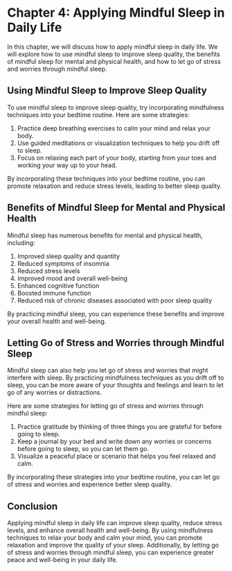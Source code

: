 Chapter 4: Applying Mindful Sleep in Daily Life
===============================================

In this chapter, we will discuss how to apply mindful sleep in daily life. We will explore how to use mindful sleep to improve sleep quality, the benefits of mindful sleep for mental and physical health, and how to let go of stress and worries through mindful sleep.

Using Mindful Sleep to Improve Sleep Quality
--------------------------------------------

To use mindful sleep to improve sleep quality, try incorporating mindfulness techniques into your bedtime routine. Here are some strategies:

1. Practice deep breathing exercises to calm your mind and relax your body.
2. Use guided meditations or visualization techniques to help you drift off to sleep.
3. Focus on relaxing each part of your body, starting from your toes and working your way up to your head.

By incorporating these techniques into your bedtime routine, you can promote relaxation and reduce stress levels, leading to better sleep quality.

Benefits of Mindful Sleep for Mental and Physical Health
--------------------------------------------------------

Mindful sleep has numerous benefits for mental and physical health, including:

1. Improved sleep quality and quantity
2. Reduced symptoms of insomnia
3. Reduced stress levels
4. Improved mood and overall well-being
5. Enhanced cognitive function
6. Boosted immune function
7. Reduced risk of chronic diseases associated with poor sleep quality

By practicing mindful sleep, you can experience these benefits and improve your overall health and well-being.

Letting Go of Stress and Worries through Mindful Sleep
------------------------------------------------------

Mindful sleep can also help you let go of stress and worries that might interfere with sleep. By practicing mindfulness techniques as you drift off to sleep, you can be more aware of your thoughts and feelings and learn to let go of any worries or distractions.

Here are some strategies for letting go of stress and worries through mindful sleep:

1. Practice gratitude by thinking of three things you are grateful for before going to sleep.
2. Keep a journal by your bed and write down any worries or concerns before going to sleep, so you can let them go.
3. Visualize a peaceful place or scenario that helps you feel relaxed and calm.

By incorporating these strategies into your bedtime routine, you can let go of stress and worries and experience better sleep quality.

Conclusion
----------

Applying mindful sleep in daily life can improve sleep quality, reduce stress levels, and enhance overall health and well-being. By using mindfulness techniques to relax your body and calm your mind, you can promote relaxation and improve the quality of your sleep. Additionally, by letting go of stress and worries through mindful sleep, you can experience greater peace and well-being in your daily life.
